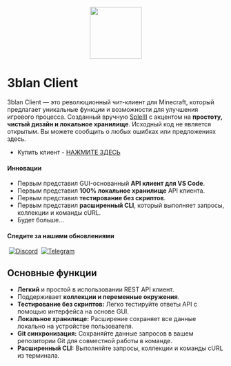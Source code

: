 <p align="center">
  <img src="https://media.tenor.com/k-BK7fSYDKsAAAAi/mr-eblan.gif" width="120" height="120" />
</p>

# 3blan Client

3blan Client — это революционный чит-клиент для Minecraft, который предлагает уникальные функции и возможности для улучшения игрового процесса. Cозданный вручную [SpleIII](https://github.com/SpleIII) с акцентом на **простоту, чистый дизайн и локальное хранилище**. Исходный код не является открытым. Вы можете сообщить о любых ошибках или предложениях здесь.

- Купить клиент - [НАЖМИТЕ ЗДЕСЬ](https://playerok.com/profile/SpleIII)

#### Инновации

- Первым представил GUI-основанный **API клиент для VS Code**.
- Первым представил **100% локальное хранилище** API клиента.
- Первым представил **тестирование без скриптов**.
- Первым представил **расширенный CLI**, который выполняет запросы, коллекции и команды cURL.
- Будет больше...

#### Следите за нашими обновлениями

&nbsp;[![Discord](https://img.shields.io/badge/DISCORD-5865F2)](https://dsc.gg/3blan) &nbsp;[![Telegram](https://img.shields.io/badge/TELEGRAM-0088CC)](https://eblanclient.t.me/)
<a name="usage"></a>

## Основные функции

- **Легкий** и простой в использовании REST API клиент.
- Поддерживает **коллекции и переменные окружения**.
- **Тестирование без скриптов:** Легко тестируйте ответы API с помощью интерфейса на основе GUI.
- **Локальное хранилище:** Расширение сохраняет все данные локально на устройстве пользователя.
- **Git синхронизация:** Сохраняйте данные запросов в вашем репозитории Git для совместной работы в команде.
- **Расширенный CLI:** Выполняйте запросы, коллекции и команды cURL из терминала.
